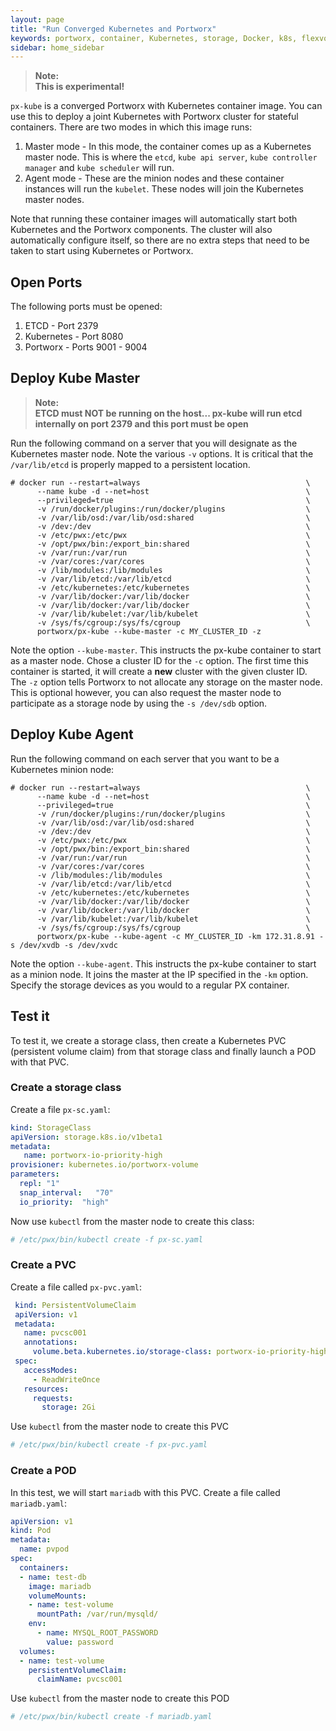 ```yaml
---
layout: page
title: "Run Converged Kubernetes and Portworx"
keywords: portworx, container, Kubernetes, storage, Docker, k8s, flexvol, pv, persistent disk
sidebar: home_sidebar
---
```

>**Note:**<br/>**This is experimental!**

`px-kube` is a converged Portworx with Kubernetes container image.  You can use this to deploy a joint Kubernetes with Portworx cluster for stateful containers.  There are two modes in which this image runs:

1. Master mode - In this mode, the container comes up as a Kubernetes master node.  This is where the `etcd`, `kube api server`, `kube controller manager` and `kube scheduler` will run.
2. Agent mode - These are the minion nodes and these container instances will run the `kubelet`.  These nodes will join the Kubernetes master nodes.

Note that running these container images will automatically start both Kubernetes and the Portworx components.  The cluster will also automatically configure itself, so there are no extra steps that need to be taken to start using Kubernetes or Portworx.


## Open Ports
The following ports must be opened:

1. ETCD - Port 2379
2. Kubernetes - Port 8080
3. Portworx - Ports 9001 - 9004

## Deploy Kube Master

>**Note:**<br/>**ETCD must NOT be running on the host... px-kube will run etcd internally on port 2379 and this port must be open**

Run the following command on a server that you will designate as the Kubernetes master node.  Note the various `-v` options.  It is critical that the `/var/lib/etcd` is properly mapped to a persistent location.

```
# docker run --restart=always                                     \
      --name kube -d --net=host                                   \
      --privileged=true                                           \
      -v /run/docker/plugins:/run/docker/plugins                  \
      -v /var/lib/osd:/var/lib/osd:shared                         \
      -v /dev:/dev                                                \
      -v /etc/pwx:/etc/pwx                                        \
      -v /opt/pwx/bin:/export_bin:shared                          \
      -v /var/run:/var/run                                        \
      -v /var/cores:/var/cores                                    \
      -v /lib/modules:/lib/modules                                \
      -v /var/lib/etcd:/var/lib/etcd                              \
      -v /etc/kubernetes:/etc/kubernetes                          \
      -v /var/lib/docker:/var/lib/docker                          \
      -v /var/lib/docker:/var/lib/docker                          \
      -v /var/lib/kubelet:/var/lib/kubelet                        \
      -v /sys/fs/cgroup:/sys/fs/cgroup                            \
      portworx/px-kube --kube-master -c MY_CLUSTER_ID -z
```

Note the option `--kube-master`.  This instructs the px-kube container to start as a master node.  Chose a cluster ID for the `-c` option.  The first time this container is started, it will create a **new** cluster with the given cluster ID.  The `-z` option tells Portworx to not allocate any storage on the master node.  This is optional however, you can also request the master node to participate as a storage node by using the `-s /dev/sdb` option.

## Deploy Kube Agent
Run the following command on each server that you want to be a Kubernetes minion node:

```
# docker run --restart=always                                     \
      --name kube -d --net=host                                   \
      --privileged=true                                           \
      -v /run/docker/plugins:/run/docker/plugins                  \
      -v /var/lib/osd:/var/lib/osd:shared                         \
      -v /dev:/dev                                                \
      -v /etc/pwx:/etc/pwx                                        \
      -v /opt/pwx/bin:/export_bin:shared                          \
      -v /var/run:/var/run                                        \
      -v /var/cores:/var/cores                                    \
      -v /lib/modules:/lib/modules                                \
      -v /var/lib/etcd:/var/lib/etcd                              \
      -v /etc/kubernetes:/etc/kubernetes                          \
      -v /var/lib/docker:/var/lib/docker                          \
      -v /var/lib/docker:/var/lib/docker                          \
      -v /var/lib/kubelet:/var/lib/kubelet                        \
      -v /sys/fs/cgroup:/sys/fs/cgroup                            \
      portworx/px-kube --kube-agent -c MY_CLUSTER_ID -km 172.31.8.91 -s /dev/xvdb -s /dev/xvdc
```

Note the option `--kube-agent`.  This instructs the px-kube container to start as a minion node.  It joins the master at the IP specified in the `-km` option.  Specify the storage devices as you would to a regular PX container.

## Test it
To test it, we create a storage class, then create a Kubernetes PVC (persistent volume claim) from that storage class and finally launch a POD with that PVC.

### Create a storage class

Create a file `px-sc.yaml`:

```yaml
kind: StorageClass
apiVersion: storage.k8s.io/v1beta1
metadata:
   name: portworx-io-priority-high
provisioner: kubernetes.io/portworx-volume
parameters:
  repl: "1"
  snap_interval:   "70"
  io_priority:  "high"
```

Now use `kubectl` from the master node to create this class:

```bash
# /etc/pwx/bin/kubectl create -f px-sc.yaml
```

### Create a PVC

Create a file called `px-pvc.yaml`:

```yaml
 kind: PersistentVolumeClaim
 apiVersion: v1
 metadata:
   name: pvcsc001
   annotations:
     volume.beta.kubernetes.io/storage-class: portworx-io-priority-high
 spec:
   accessModes:
     - ReadWriteOnce
   resources:
     requests:
       storage: 2Gi
```

Use `kubectl` from the master node to create this PVC

```bash
# /etc/pwx/bin/kubectl create -f px-pvc.yaml
```

### Create a POD

In this test, we will start `mariadb` with  this PVC.  Create a file called `mariadb.yaml`:

```yaml
apiVersion: v1
kind: Pod
metadata:
  name: pvpod
spec:
  containers:
  - name: test-db
    image: mariadb
    volumeMounts:
    - name: test-volume
      mountPath: /var/run/mysqld/
	env:
	  - name: MYSQL_ROOT_PASSWORD
	    value: password
  volumes:
  - name: test-volume
    persistentVolumeClaim:
      claimName: pvcsc001
```

Use `kubectl` from the master node to create this POD

```bash
# /etc/pwx/bin/kubectl create -f mariadb.yaml
```

